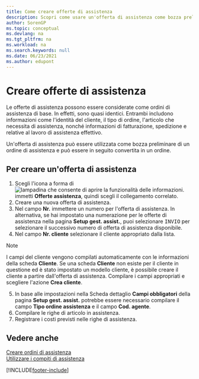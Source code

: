 ```yaml
---
title: Come creare offerte di assistenza
description: Scopri come usare un'offerta di assistenza come bozza preliminare di un ordine di assistenza e può essere in seguito convertita in un ordine.
author: SorenGP
ms.topic: conceptual
ms.devlang: na
ms.tgt_pltfrm: na
ms.workload: na
ms.search.keywords: null
ms.date: 06/23/2021
ms.author: edupont
---
```

# <a name="create-service-quotes"></a><a name="create-service-quotes"></a>Creare offerte di assistenza
Le offerte di assistenza possono essere considerate come ordini di assistenza di base. In effetti, sono quasi identici. Entrambi includono informazioni come l'identità del cliente, il tipo di ordine, l'articolo che necessita di assistenza, nonché informazioni di fatturazione, spedizione e relative al lavoro di assistenza effettivo.
 
Un'offerta di assistenza può essere utilizzata come bozza preliminare di un ordine di assistenza e può essere in seguito convertita in un ordine.  
  
## <a name="to-create-a-service-quote"></a><a name="to-create-a-service-quote"></a>Per creare un'offerta di assistenza
1. Scegli l'icona a forma di ![lampadina che consente di aprire la funzionalità delle informazioni.](media/ui-search/search_small.png "Informazioni sull'operazione che si desidera eseguire") immetti **Offerte assistenza**, quindi scegli il collegamento correlato.  
2. Creare una nuova offerta di assistenza.  
3. Nel campo **Nr.** immettere un numero per l'offerta di assistenza. In alternativa, se hai impostato una numerazione per le offerte di assistenza nella pagina **Setup gest. assist.**, puoi selezionare <kbd>INVIO</kbd> per selezionare il successivo numero di offerta di assistenza disponibile.  
4. Nel campo **Nr. cliente**  selezionare il cliente appropriato dalla lista.  

  > [!Note]  
  >  I campi del cliente vengono compilati automaticamente con le informazioni della scheda **Cliente**. Se una scheda **Cliente** non esiste per il cliente in questione ed è stato impostato un modello cliente, è possibile creare il cliente a partire dall'offerta di assistenza. Compilare i campi appropriati e scegliere l'azione **Crea cliente**.  
  
5. In base alle impostazioni nella Scheda dettaglio **Campi obbligatori** della pagina **Setup gest. assist.** potrebbe essere necessario compilare il campo **Tipo ordine assistenza** e il campo **Cod. agente**.  
6. Compilare le righe di articolo in assistenza.  
7. Registrare i costi previsti nelle righe di assistenza.  
  
## <a name="see-also"></a><a name="see-also"></a>Vedere anche
[Creare ordini di assistenza](service-how-to-create-service-orders.md)  
[Utilizzare i compiti di assistenza](service-how-to-work-on-service-tasks.md)  

 

[!INCLUDE[footer-include](includes/footer-banner.md)]
